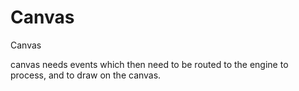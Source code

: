 # Canvas

Canvas

canvas needs events which then need to be routed to the engine to process, and to draw on the canvas.